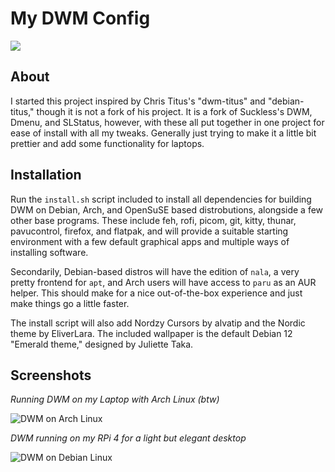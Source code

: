 # My DWM Config

<img src="https://github.com/aurorae-nb/dwm/blob/main/banner.png">

## About
I started this project inspired by Chris Titus's "dwm-titus" and "debian-titus," though it is not a fork of his project. It is a fork of Suckless's DWM, Dmenu, and SLStatus, however, with these all put together in one project for ease of install with all my tweaks. Generally just trying to make it a little bit prettier and add some functionality for laptops.

## Installation
Run the `install.sh` script included to install all dependencies for building DWM on Debian, Arch, and OpenSuSE based distrobutions, alongside a few other base programs. These include feh, rofi, picom, git, kitty, thunar, pavucontrol, firefox, and flatpak, and will provide a suitable starting environment with a few default graphical apps and multiple ways of installing software. 

Secondarily, Debian-based distros will have the edition of `nala`, a very pretty frontend for `apt`, and Arch users will have access to `paru` as an AUR helper. This should make for a nice out-of-the-box experience and just make things go a little faster.

The install script will also add Nordzy Cursors by alvatip and the Nordic theme by EliverLara. The included wallpaper is the default Debian 12 "Emerald theme," designed by Juliette Taka.

## Screenshots
*Running DWM on my Laptop with Arch Linux (btw)*

<img alt="DWM on Arch Linux" src="https://github.com/aurorae-nb/dwm/blob/main/arch-dwm.png">

*DWM running on my RPi 4 for a light but elegant desktop*

<img alt="DWM on Debian Linux" src="https://github.com/aurorae-nb/dwm/blob/main/debian-dwm.png">
